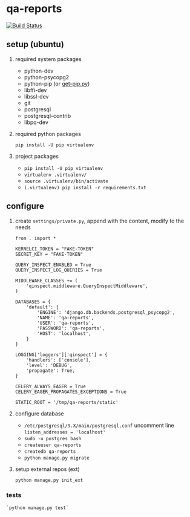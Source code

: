 # qa-reports
[![Build Status](https://travis-ci.org/Linaro/qa-reports.svg?branch=master)](https://travis-ci.org/Linaro/qa-reports)



## setup (ubuntu)

1) required system packages
    - python-dev
    - python-psycopg2
    - python-pip (or [get-pip.py](https://pip.pypa.io/en/stable/installing/#installing-with-get-pip-py))
    - libffi-dev
    - libssl-dev
    - git
    - postgresql
    - postgresql-contrib
    - libpq-dev

1) required python packages

	`pip install -U pip virtualenv`

1) project packages

	- `pip install -U pip virtualenv`
	- `virtualenv .virtualenv/`
	- `source .virtualenv/bin/activate`
	- `(.virtualenv) pip install -r requirements.txt`



## configure

1) create `settings/private.py`, append with the content, modify to the needs
	```
	from . import *

	KERNELCI_TOKEN = "FAKE-TOKEN"
	SECRET_KEY = "FAKE-TOKEN"

	QUERY_INSPECT_ENABLED = True
	QUERY_INSPECT_LOG_QUERIES = True

	MIDDLEWARE_CLASSES += (
		'qinspect.middleware.QueryInspectMiddleware',
	)

	DATABASES = {
		'default': {
			'ENGINE': 'django.db.backends.postgresql_psycopg2',
			'NAME': 'qa-reports',
			'USER': 'qa-reports',
			'PASSWORD': 'qa-reports',
			'HOST': 'localhost',
		}
	}

	LOGGING['loggers']['qinspect'] = {
		'handlers': ['console'],
		'level': 'DEBUG',
		'propagate': True,
	}

	CELERY_ALWAYS_EAGER = True
	CELERY_EAGER_PROPAGATES_EXCEPTIONS = True

	STATIC_ROOT = '/tmp/qa-reports/static'
	```

2) configure database

	- `/etc/postgresql/9.X/main/postgresql.conf` uncomment line `listen_addresses = 'localhost'`
	- `sudo -u postgres bash`
	- `createuser qa-reports`
	- `createdb qa-reports`
	- `python manage.py migrate`

3) setup external repos (ext)

	`python manage.py init_ext`



### tests

	`python manage.py test`
